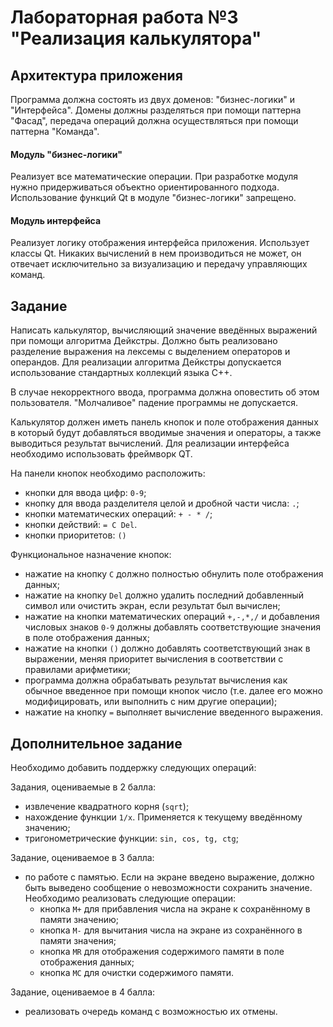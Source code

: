 # Лабораторная работа №3 "Реализация калькулятора"


## Архитектура приложения

Программа должна состоять из двух доменов: "бизнес-логики" и "Интерфейса". Домены должны разделяться при помощи паттерна "Фасад", передача операций должна осуществляться при помощи паттерна "Команда".

#### Модуль "бизнес-логики"
Реализует все математические операции. При разработке модуля нужно придерживаться объектно ориентированного подхода. Использование функций Qt в модуле "бизнес-логики" запрещено.

#### Модуль интерфейса
Реализует логику отображения интерфейса приложения. Использует классы Qt. Никаких вычислений в нем производиться не может, он отвечает исключительно за визуализацию и передачу управляющих команд.

## Задание
Написать калькулятор, вычисляющий значение введённых выражений при помощи алгоритма Дейкстры. Должно быть реализовано разделение выражения на лексемы с выделением операторов и операндов. Для реализации алгоритма Дейкстры допускается использование стандартных коллекций языка C++.

В случае некорректного ввода, программа должна оповестить об этом пользователя. "Молчаливое" падение программы не допускается.

Калькулятор должен иметь панель кнопок и поле отображения данных в который будут добавляться вводимые значения и операторы, а также выводиться результат вычислений. Для реализации интерфейса необходимо использовать фреймворк QT.

На панели кнопок необходимо расположить:

* кнопки для ввода цифр: `0-9`;
* кнопку для ввода разделителя целой и дробной части числа: `.`;
* кнопки математических операций: `+ - * /`;
* кнопки действий: `= С Del`.
* кнопки приоритетов: `()`


Функциональное назначение кнопок: 

* нажатие на кнопку `C` должно полностью обнулить поле отображения данных;
* нажатие на кнопку `Del` должно удалить последний добавленный символ или очистить экран, если результат был вычислен;
* нажатие на кнопки математических операций `+,-,*,/` и добавления числовых знаков `0-9` должны добавлять соответствующие значения в поле отображения данных;
* нажатие на кнопки `()` должно добавлять соответствующий знак в выражении, меняя приоритет вычисления в соответствии с правилами арифметики;
* программа должна обрабатывать результат вычисления как обычное введенное при помощи кнопок число (т.е. далее его можно модифицировать, или выполнить с ним другие операции);
* нажатие на кнопку `=` выполняет вычисление введенного выражения.

## Дополнительное задание

Необходимо добавить поддержку следующих операций: 

Задания, оцениваемые в 2 балла:
* извлечение квадратного корня (`sqrt`);
* нахождение функции `1/x`. Применяется к текущему введённому значению;
* тригонометрические функции: `sin, cos, tg, ctg`;

Задание, оцениваемое в 3 балла:
* по работе с памятью. Если на экране введено выражение, должно быть выведено сообщение о невозможности сохранить значение. Необходимо реализовать следующие операции:
	* кнопка `M+` для прибавления числа на экране к сохранённому в памяти значению;
	* кнопка `M-` для вычитания числа на экране из сохранённого в памяти значения;
	* кнопка `MR` для отображения содержимого памяти в поле отображения данных;
	* кнопка `MC` для очистки содержимого памяти.

Задание, оцениваемое в 4 балла:
* реализовать очередь команд с возможностью их отмены.
